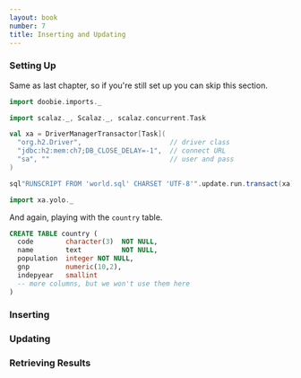 ```yaml
---
layout: book
number: 7
title: Inserting and Updating
---
```


### Setting Up

Same as last chapter, so if you're still set up you can skip this section. 

```scala
import doobie.imports._

import scalaz._, Scalaz._, scalaz.concurrent.Task

val xa = DriverManagerTransactor[Task](
  "org.h2.Driver",                      // driver class
  "jdbc:h2:mem:ch7;DB_CLOSE_DELAY=-1",  // connect URL
  "sa", ""                              // user and pass
)

sql"RUNSCRIPT FROM 'world.sql' CHARSET 'UTF-8'".update.run.transact(xa).run

import xa.yolo._
```

And again, playing with the `country` table.

```sql
CREATE TABLE country (
  code        character(3)  NOT NULL,
  name        text          NOT NULL,
  population  integer NOT NULL,
  gnp         numeric(10,2),
  indepyear   smallint
  -- more columns, but we won't use them here
)
```


### Inserting


### Updating


### Retrieving Results






